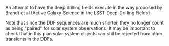 
An attempt to have the deep drilling fields execute in the way proposed by Brandt et al (Active Galaxy Science in the LSST Deep-Drilling Fields)

Note that since the DDF sequences are much shorter, they no longer count as being "paired" for solar system observations. It may be important to check that in this plan solar system objects can still be rejected from other transients in the DDFs. 
